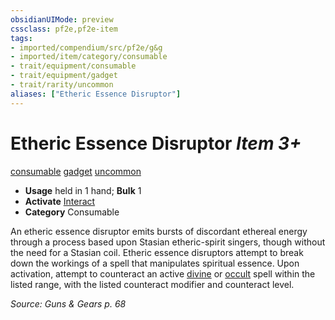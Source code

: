 ```yaml
---
obsidianUIMode: preview
cssclass: pf2e,pf2e-item
tags:
- imported/compendium/src/pf2e/g&g
- imported/item/category/consumable
- trait/equipment/consumable
- trait/equipment/gadget
- trait/rarity/uncommon
aliases: ["Etheric Essence Disruptor"]
---
```

# Etheric Essence Disruptor *Item 3+*  
[consumable](consumable.md)  [gadget](gadget-g-g.md)  [uncommon](uncommon.md)  

- **Usage** held in 1 hand; **Bulk** 1
- **Activate** [Interact](interact.md)
- **Category** Consumable

An etheric essence disruptor emits bursts of discordant ethereal energy through a process based upon Stasian etheric-spirit singers, though without the need for a Stasian coil. Etheric essence disruptors attempt to break down the workings of a spell that manipulates spiritual essence. Upon activation, attempt to counteract an active [divine](divine.md) or [occult](occult.md) spell within the listed range, with the listed counteract modifier and counteract level.

*Source: Guns & Gears p. 68*